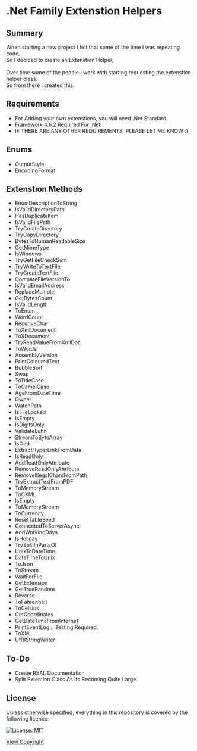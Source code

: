 # .Net Family Extenstion Helpers


## Summary
When starting a new project I felt that some of the time I was repeating code.<br>
So I decided to create an Extenstion Helper, <br><br>Over time some of the people I work with
starting requesting the extenstion helper class.<br>So from there I created this.

## Requirements
   - For Adding your own extenstions, you will need .Net Standard.
   - Framework 4.6.2 Required For .Net
   - IF THERE ARE ANY OTHER REQUIREMENTS, PLEASE LET ME KNOW :)
## Enums
   - OutputStyle
   - EncodingFormat
   
## Extenstion Methods
   - EnumDescriptionToString
   - IsValidDirectoryPath
   - HasDuplicateItem
   - IsValidFilePath
   - TryCreateDirectory
   - TryCopyDirectory
   - BytesToHumanReadableSize
   - GetMimeType
   - IsWindows
   - TryGetFileCheckSum
   - TryWriteToTextFile
   - TryCreateTextFile
   - CompareFileVersionTo
   - IsValidEmailAddress
   - ReplaceMultiple
   - GetBytesCount
   - IsValidLength
   - ToEnum
   - WordCount
   - RecuriveChar
   - ToXmlDocument
   - ToXDocument
   - TryReadValueFromXmlDoc
   - ToWords
   - AssemblyVersion
   - PrintColouredText
   - BubbleSort
   - Swap
   - ToTitleCase
   - ToCamelCase
   - AgeFromDateTime
   - Owner
   - WatchPath
   - IsFileLocked
   - IsEmpty
   - IsDigitsOnly
   - ValidateLuhn
   - StreamToByteArray
   - IsOdd
   - ExtractHyperLinkFromData
   - IsReadOnly
   - AddReadOnlyAttribute
   - RemoveReadOnlyAttribute
   - RemoveIllegalCharsFromPath
   - TryExtractTextFromPDF
   - ToMemoryStream
   - ToCXML
   - IsEmpty<T>
   - ToMemoryStream
   - ToCurrency
   - ResetTableSeed
   - ConnectedToServerAsync
   - AddWorkingDays
   - IsHoliday
   - TrySplitInPartsOf
   - UnixToDateTime
   - DateTimeToUnix
   - ToJson
   - ToStream
   - WaitForFile
   - GetExtension
   - GetTrueRandom
   - Reverse
   - ToFahrenheit
   - ToCelsius
   - GetCoordinates
   - GetDateTimeFromInternet
   - PrintEventLog :: Testing Required.
   - ToXML
   - Utf8StringWriter
   
## To-Do
- Create REAL Documentation
- Split Extention Class As Its Becoming Quite Large.

## License
Unless otherwise specified, everything in this repository is covered by the following licence:

[![License: MIT](https://img.shields.io/badge/License-MIT-yellow.svg)](https://opensource.org/licenses/MIT)

[View Copyright](https://opensource.org/licenses/MIT)
